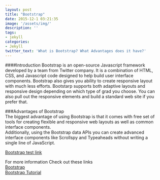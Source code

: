 ```yaml
---
layout: post
title: "Bootstrap"
date: 2015-12-1 03:21:35
image: '/assets/img/'
description: ''
tags:
- jekyll
categories:
- Jekyll 
twitter_text: 'What is Bootstrap? What Advantages does it have?'
---
```

####Introduction 
Bootstrap is an open-source Javascript framework developed by a team from Twitter company. It is a combination of HTML, CSS, and Javascript code designed to help build user interface components. Bootstrap also gives you ability to create responsive layout with much less efforts. Bootstarp supports both adaptive layouts and responsive design depending on which type of grad you choose. You can also pull out the responsive elements and build a standard web site if you prefer that.  

###Advantages of Bootstrap  
The biggest advantage of using Bootstrap is that it comes with free set of tools for creating flexible and responsive web layouts as well as common interface components.  
Additionally, using the Bootstrap data APIs you can create advanced interface components like Scrollspy and Typeaheads without writing a single line of JavaScript.   

<a href="http://karnaout.github.io/Bootstrap">Bootstrap test link</a>  

For more information Check out these links  
<a href="http://getbootstrap.com/">Bootstrap</a>  
<a href="https://www.youtube.com/watch?v=gqOEoUR5RHg">Bootstrap Tutorial</a>